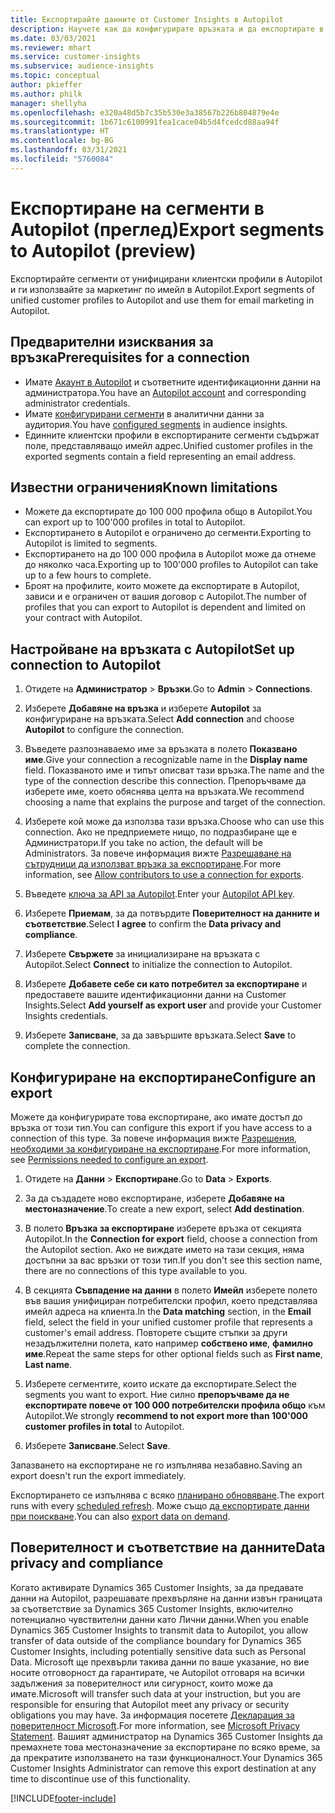 ```yaml
---
title: Експортирайте данните от Customer Insights в Autopilot
description: Научете как да конфигурирате връзката и да експортирате в Autopilot.
ms.date: 03/03/2021
ms.reviewer: mhart
ms.service: customer-insights
ms.subservice: audience-insights
ms.topic: conceptual
author: pkieffer
ms.author: philk
manager: shellyha
ms.openlocfilehash: e320a48d5b7c35b530e3a38567b226b804879e4e
ms.sourcegitcommit: 1b671c6100991fea1cace04b5d4fcedcd88aa94f
ms.translationtype: HT
ms.contentlocale: bg-BG
ms.lasthandoff: 03/31/2021
ms.locfileid: "5760084"
---
```

# <a name="export-segments-to-autopilot-preview"></a><span data-ttu-id="33d3e-103">Експортиране на сегменти в Autopilot (преглед)</span><span class="sxs-lookup"><span data-stu-id="33d3e-103">Export segments to Autopilot (preview)</span></span>

<span data-ttu-id="33d3e-104">Експортирайте сегменти от унифицирани клиентски профили в Autopilot и ги използвайте за маркетинг по имейл в Autopilot.</span><span class="sxs-lookup"><span data-stu-id="33d3e-104">Export segments of unified customer profiles to Autopilot and use them for email marketing in Autopilot.</span></span> 

## <a name="prerequisites-for-a-connection"></a><span data-ttu-id="33d3e-105">Предварителни изисквания за връзка</span><span class="sxs-lookup"><span data-stu-id="33d3e-105">Prerequisites for a connection</span></span>

-   <span data-ttu-id="33d3e-106">Имате [Акаунт в Autopilot](https://www.autopilothq.com/) и съответните идентификационни данни на администратора.</span><span class="sxs-lookup"><span data-stu-id="33d3e-106">You have an [Autopilot account](https://www.autopilothq.com/) and corresponding administrator credentials.</span></span>
-   <span data-ttu-id="33d3e-107">Имате [конфигурирани сегменти](segments.md) в аналитични данни за аудитория.</span><span class="sxs-lookup"><span data-stu-id="33d3e-107">You have [configured segments](segments.md) in audience insights.</span></span>
-   <span data-ttu-id="33d3e-108">Единните клиентски профили в експортираните сегменти съдържат поле, представляващо имейл адрес.</span><span class="sxs-lookup"><span data-stu-id="33d3e-108">Unified customer profiles in the exported segments contain a field representing an email address.</span></span>

## <a name="known-limitations"></a><span data-ttu-id="33d3e-109">Известни ограничения</span><span class="sxs-lookup"><span data-stu-id="33d3e-109">Known limitations</span></span>

- <span data-ttu-id="33d3e-110">Можете да експортирате до 100 000 профила общо в Autopilot.</span><span class="sxs-lookup"><span data-stu-id="33d3e-110">You can export up to 100'000 profiles in total to Autopilot.</span></span>
- <span data-ttu-id="33d3e-111">Експортирането в Autopilot е ограничено до сегменти.</span><span class="sxs-lookup"><span data-stu-id="33d3e-111">Exporting to Autopilot is limited to segments.</span></span>
- <span data-ttu-id="33d3e-112">Експортирането на до 100 000 профила в Autopilot може да отнеме до няколко часа.</span><span class="sxs-lookup"><span data-stu-id="33d3e-112">Exporting up to 100'000 profiles to Autopilot can take up to a few hours to complete.</span></span> 
- <span data-ttu-id="33d3e-113">Броят на профилите, които можете да експортирате в Autopilot, зависи и е ограничен от вашия договор с Autopilot.</span><span class="sxs-lookup"><span data-stu-id="33d3e-113">The number of profiles that you can export to Autopilot is dependent and limited on your contract with Autopilot.</span></span>

## <a name="set-up-connection-to-autopilot"></a><span data-ttu-id="33d3e-114">Настройване на връзката с Autopilot</span><span class="sxs-lookup"><span data-stu-id="33d3e-114">Set up connection to Autopilot</span></span>

1. <span data-ttu-id="33d3e-115">Отидете на **Администратор** > **Връзки**.</span><span class="sxs-lookup"><span data-stu-id="33d3e-115">Go to **Admin** > **Connections**.</span></span>

1. <span data-ttu-id="33d3e-116">Изберете **Добавяне на връзка** и изберете **Autopilot** за конфигуриране на връзката.</span><span class="sxs-lookup"><span data-stu-id="33d3e-116">Select **Add connection** and choose **Autopilot** to configure the connection.</span></span>

1. <span data-ttu-id="33d3e-117">Въведете разпознаваемо име за връзката в полето **Показвано име**.</span><span class="sxs-lookup"><span data-stu-id="33d3e-117">Give your connection a recognizable name in the **Display name** field.</span></span> <span data-ttu-id="33d3e-118">Показваното име и типът описват тази връзка.</span><span class="sxs-lookup"><span data-stu-id="33d3e-118">The name and the type of the connection describe this connection.</span></span> <span data-ttu-id="33d3e-119">Препоръчваме да изберете име, което обяснява целта на връзката.</span><span class="sxs-lookup"><span data-stu-id="33d3e-119">We recommend choosing a name that explains the purpose and target of the connection.</span></span>

1. <span data-ttu-id="33d3e-120">Изберете кой може да използва тази връзка.</span><span class="sxs-lookup"><span data-stu-id="33d3e-120">Choose who can use this connection.</span></span> <span data-ttu-id="33d3e-121">Ако не предприемете нищо, по подразбиране ще е Администратори.</span><span class="sxs-lookup"><span data-stu-id="33d3e-121">If you take no action, the default will be Administrators.</span></span> <span data-ttu-id="33d3e-122">За повече информация вижте [Разрешаване на сътрудници да използват връзка за експортиране](connections.md#allow-contributors-to-use-a-connection-for-exports).</span><span class="sxs-lookup"><span data-stu-id="33d3e-122">For more information, see [Allow contributors to use a connection for exports](connections.md#allow-contributors-to-use-a-connection-for-exports).</span></span>

3. <span data-ttu-id="33d3e-123">Въведете [ключа за API за Autopilot](https://autopilot.docs.apiary.io/#).</span><span class="sxs-lookup"><span data-stu-id="33d3e-123">Enter your [Autopilot API key](https://autopilot.docs.apiary.io/#).</span></span>

1. <span data-ttu-id="33d3e-124">Изберете **Приемам**, за да потвърдите **Поверителност на данните и съответствие**.</span><span class="sxs-lookup"><span data-stu-id="33d3e-124">Select **I agree** to confirm the **Data privacy and compliance**.</span></span>

1. <span data-ttu-id="33d3e-125">Изберете **Свържете** за инициализиране на връзката с Autopilot.</span><span class="sxs-lookup"><span data-stu-id="33d3e-125">Select **Connect** to initialize the connection to Autopilot.</span></span>

1. <span data-ttu-id="33d3e-126">Изберете **Добавете себе си като потребител за експортиране** и предоставете вашите идентификационни данни на Customer Insights.</span><span class="sxs-lookup"><span data-stu-id="33d3e-126">Select **Add yourself as export user** and provide your Customer Insights credentials.</span></span>

1. <span data-ttu-id="33d3e-127">Изберете **Записване**, за да завършите връзката.</span><span class="sxs-lookup"><span data-stu-id="33d3e-127">Select **Save** to complete the connection.</span></span>

## <a name="configure-an-export"></a><span data-ttu-id="33d3e-128">Конфигуриране на експортиране</span><span class="sxs-lookup"><span data-stu-id="33d3e-128">Configure an export</span></span>

<span data-ttu-id="33d3e-129">Можете да конфигурирате това експортиране, ако имате достъп до връзка от този тип.</span><span class="sxs-lookup"><span data-stu-id="33d3e-129">You can configure this export if you have access to a connection of this type.</span></span> <span data-ttu-id="33d3e-130">За повече информация вижте [Разрешения, необходими за конфигуриране на експортиране](export-destinations.md#set-up-a-new-export).</span><span class="sxs-lookup"><span data-stu-id="33d3e-130">For more information, see [Permissions needed to configure an export](export-destinations.md#set-up-a-new-export).</span></span>

1. <span data-ttu-id="33d3e-131">Отидете на **Данни** > **Експортиране**.</span><span class="sxs-lookup"><span data-stu-id="33d3e-131">Go to **Data** > **Exports**.</span></span>

1. <span data-ttu-id="33d3e-132">За да създадете ново експортиране, изберете **Добавяне на местоназначение**.</span><span class="sxs-lookup"><span data-stu-id="33d3e-132">To create a new export, select **Add destination**.</span></span>

1. <span data-ttu-id="33d3e-133">В полето **Връзка за експортиране** изберете връзка от секцията Autopilot.</span><span class="sxs-lookup"><span data-stu-id="33d3e-133">In the **Connection for export** field, choose a connection from the Autopilot section.</span></span> <span data-ttu-id="33d3e-134">Ако не виждате името на тази секция, няма достъпни за вас връзки от този тип.</span><span class="sxs-lookup"><span data-stu-id="33d3e-134">If you don't see this section name, there are no connections of this type available to you.</span></span>

3. <span data-ttu-id="33d3e-135">В секцията **Съвпадение на данни** в полето **Имейл** изберете полето във вашия унифициран потребителски профил, което представлява имейл адреса на клиента.</span><span class="sxs-lookup"><span data-stu-id="33d3e-135">In the **Data matching** section, in the **Email** field, select the field in your unified customer profile that represents a customer's email address.</span></span> <span data-ttu-id="33d3e-136">Повторете същите стъпки за други незадължителни полета, като например **собствено име**, **фамилно име**.</span><span class="sxs-lookup"><span data-stu-id="33d3e-136">Repeat the same steps for other optional fields such as **First name**, **Last name**.</span></span>

1. <span data-ttu-id="33d3e-137">Изберете сегментите, които искате да експортирате.</span><span class="sxs-lookup"><span data-stu-id="33d3e-137">Select the segments you want to export.</span></span> <span data-ttu-id="33d3e-138">Ние силно **препоръчваме да не експортирате повече от 100 000 потребителски профила общо** към Autopilot.</span><span class="sxs-lookup"><span data-stu-id="33d3e-138">We strongly **recommend to not export more than 100'000 customer profiles in total** to Autopilot.</span></span> 

1. <span data-ttu-id="33d3e-139">Изберете **Записване**.</span><span class="sxs-lookup"><span data-stu-id="33d3e-139">Select **Save**.</span></span>

<span data-ttu-id="33d3e-140">Запазването на експортиране не го изпълнява незабавно.</span><span class="sxs-lookup"><span data-stu-id="33d3e-140">Saving an export doesn't run the export immediately.</span></span>

<span data-ttu-id="33d3e-141">Експортирането се изпълнява с всяко [планирано обновяване](system.md#schedule-tab).</span><span class="sxs-lookup"><span data-stu-id="33d3e-141">The export runs with every [scheduled refresh](system.md#schedule-tab).</span></span> <span data-ttu-id="33d3e-142">Може също [да експортирате данни при поискване](export-destinations.md#run-exports-on-demand).</span><span class="sxs-lookup"><span data-stu-id="33d3e-142">You can also [export data on demand](export-destinations.md#run-exports-on-demand).</span></span> 

## <a name="data-privacy-and-compliance"></a><span data-ttu-id="33d3e-143">Поверителност и съответствие на данните</span><span class="sxs-lookup"><span data-stu-id="33d3e-143">Data privacy and compliance</span></span>

<span data-ttu-id="33d3e-144">Когато активирате Dynamics 365 Customer Insights, за да предавате данни на Autopilot, разрешавате прехвърляне на данни извън границата за съответствие за Dynamics 365 Customer Insights, включително потенциално чувствителни данни като Лични данни.</span><span class="sxs-lookup"><span data-stu-id="33d3e-144">When you enable Dynamics 365 Customer Insights to transmit data to Autopilot, you allow transfer of data outside of the compliance boundary for Dynamics 365 Customer Insights, including potentially sensitive data such as Personal Data.</span></span> <span data-ttu-id="33d3e-145">Microsoft ще прехвърли такива данни по ваше указание, но вие носите отговорност да гарантирате, че Autopilot отговаря на всички задължения за поверителност или сигурност, които може да имате.</span><span class="sxs-lookup"><span data-stu-id="33d3e-145">Microsoft will transfer such data at your instruction, but you are responsible for ensuring that Autopilot meet any privacy or security obligations you may have.</span></span> <span data-ttu-id="33d3e-146">За информация посетете [Декларация за поверителност Microsoft](https://go.microsoft.com/fwlink/?linkid=396732).</span><span class="sxs-lookup"><span data-stu-id="33d3e-146">For more information, see [Microsoft Privacy Statement](https://go.microsoft.com/fwlink/?linkid=396732).</span></span>
<span data-ttu-id="33d3e-147">Вашият администратор на Dynamics 365 Customer Insights да премахнете това местоназначение за експортиране по всяко време, за да прекратите използването на тази функционалност.</span><span class="sxs-lookup"><span data-stu-id="33d3e-147">Your Dynamics 365 Customer Insights Administrator can remove this export destination at any time to discontinue use of this functionality.</span></span>


[!INCLUDE[footer-include](../includes/footer-banner.md)]
